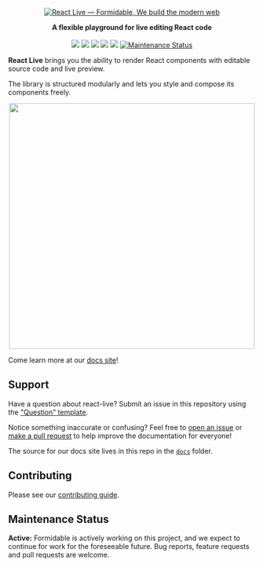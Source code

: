 <p align="center">
  <a href="https://formidable.com/open-source/" target="_blank">
    <img alt="React Live — Formidable, We build the modern web" src="https://raw.githubusercontent.com/FormidableLabs/react-live/master/react-live-Hero.png" />
  </a>
</p>
<p align="center">
<strong>A flexible playground for live editing React code</strong>
<br><br>
<a href="https://npmjs.com/package/react-live"><img src="https://img.shields.io/npm/dm/react-live.svg"></a>
<a href="https://npmjs.com/package/react-live"><img src="https://img.shields.io/npm/v/react-live.svg"></a>
<img src="https://img.badgesize.io/https://unpkg.com/react-live/dist/react-live.min.js?compression=gzip&label=gzip%20size">
<img src="https://img.badgesize.io/https://unpkg.com/react-live/dist/react-live.min.js?label=size">
<img src="https://img.shields.io/badge/module%20formats-umd%2C%20cjs%2C%20esm-green.svg">
<a href="https://github.com/FormidableLabs/react-live#maintenance-status">
  <img alt="Maintenance Status" src="https://img.shields.io/badge/maintenance-active-green.svg" />
</a>
</p>

**React Live** brings you the ability to render React components with editable source code and live preview.

The library is structured modularly and lets you style and compose its components freely.

<p align="center"><img src="https://user-images.githubusercontent.com/17658189/63181897-1d67d380-c049-11e9-9dd2-7da2a3a57f05.gif" width=500></p>

Come learn more at our [docs site](https://formidable.com/open-source/react-live)!

## Support

Have a question about react-live? Submit an issue in this repository using the
["Question" template](https://github.com/FormidableLabs/react-live/issues/new?template=question.md).

Notice something inaccurate or confusing? Feel free to [open an issue](https://github.com/FormidableLabs/react-live/issues/new/choose) or [make a pull request](https://github.com/FormidableLabs/react-live/pulls) to help improve the documentation for everyone!

The source for our docs site lives in this repo in the [`docs`](https://github.com/FormidableLabs/react-live/blob/main/docs) folder.

## Contributing

Please see our [contributing guide](CONTRIBUTING.md).

## Maintenance Status

**Active:** Formidable is actively working on this project, and we expect to continue for work for the foreseeable future. Bug reports, feature requests and pull requests are welcome.
